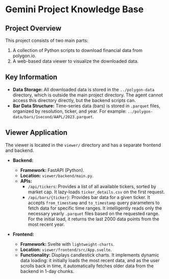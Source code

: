 # Gemini Project Knowledge Base

## Project Overview

This project consists of two main parts:
1. A collection of Python scripts to download financial data from polygon.io.
2. A web-based data viewer to visualize the downloaded data.

## Key Information

*   **Data Storage:** All downloaded data is stored in the `../polygon-data` directory, which is outside the main project directory. The agent cannot access this directory directly, but the backend scripts can.
*   **Bar Data Structure:** Time-series data (bars) is stored in `.parquet` files, organized by resolution, ticker, and year. For example: `../polygon-data/bars/1second/AAPL/2023.parquet`.

## Viewer Application

The viewer is located in the `viewer/` directory and has a separate frontend and backend.

*   **Backend:**
    *   **Framework:** FastAPI (Python).
    *   **Location:** `viewer/backend/main.py`.
    *   **APIs:**
        *   `/api/tickers`: Provides a list of all available tickers, sorted by market cap. It lazy-loads `ticker_details.csv` on the first request.
        *   `/api/bars/{ticker}`: Provides bar data for a given ticker. It accepts `from_timestamp` and `to_timestamp` query parameters to fetch data for specific time ranges. It intelligently reads only the necessary yearly `.parquet` files based on the requested range. For the initial load, it returns the last 2000 data points from the most recent year.

*   **Frontend:**
    *   **Framework:** Svelte with `lightweight-charts`.
    *   **Location:** `viewer/frontend/src/App.svelte`.
    *   **Functionality:** Displays candlestick charts. It implements dynamic data loading: it initially loads the most recent data, and as the user scrolls back in time, it automatically fetches older data from the backend in 1-day chunks.
